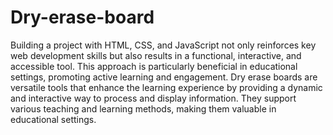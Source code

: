 # Dry-erase-board
Building a project with HTML, CSS, and JavaScript not only reinforces key web development skills but also results in a functional, interactive, and accessible tool. This approach is particularly beneficial in educational settings, promoting active learning and engagement.
Dry erase boards are versatile tools that enhance the learning experience by providing a dynamic and interactive way to process and display information. They support various teaching and learning methods, making them valuable in educational settings.

